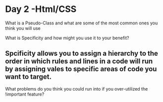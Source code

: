 # Day 2 -Html/CSS

What is a Pseudo-Class and what are some of the most common ones you think you will use

What is Specificity and how might you use it to your benefit? 

## **Spcificity** allows you to assign a hierarchy to the order in which rules and lines in a code will run by assigning vales to specific areas of code you want to target.

What problems do you think you could run into if you over-utilized the !important feature?